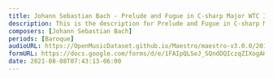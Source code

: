 ```yaml
---
title: Johann Sebastian Bach - Prelude and Fugue in C-sharp Major WTC I BWV 848 (4)
description: This is the description for Prelude and Fugue in C-sharp Major WTC I BWV 848 by Johann Sebastian Bach
composers: [Johann Sebastian Bach]
periods: [Baroque]
audioURL: https://OpenMusicDataset.github.io/Maestro/maestro-v3.0.0/2013/ORIG-MIDI_01_7_7_13_Group__MID--AUDIO_12_R1_2013_wav--1.midi
formURL: https://docs.google.com/forms/d/e/1FAIpQLSeJ_SQndDQIczqZIXogAHuYuf7rj2s1aIxrY1Wl0CBEGuhrsg/viewform
date: 2021-08-08T07:43:13-06:00
---
```

